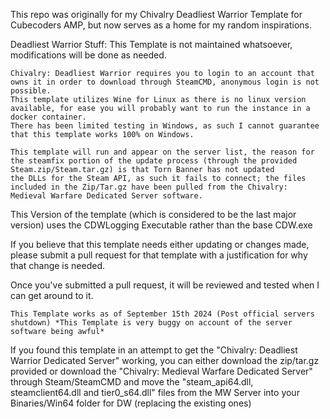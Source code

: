 This repo was originally for my Chivalry Deadliest Warrior Template for Cubecoders AMP, but now serves as a home for my random inspirations.


Deadliest Warrior Stuff:
This Template is not maintained whatsoever, modifications will be done as needed.

    Chivalry: Deadliest Warrior requires you to login to an account that owns it in order to download through SteamCMD, anonymous login is not possible.
    This template utilizes Wine for Linux as there is no linux version available, for ease you will probably want to run the instance in a docker container.
    There has been limited testing in Windows, as such I cannot guarantee that this template works 100% on Windows.

    This template will run and appear on the server list, the reason for the steamfix portion of the update process (through the provided Steam.zip/Steam.tar.gz) is that Torn Banner has not updated
    the DLLs for the Steam API, as such it fails to connect; the files included in the Zip/Tar.gz have been pulled from the Chivalry: Medieval Warfare Dedicated Server software.

This Version of the template (which is considered to be the last major version) uses the CDWLogging Executable rather than the base CDW.exe

If you believe that this template needs either updating or changes made, please submit a pull request for that template with a justification for why that change is needed.

Once you've submitted a pull request, it will be reviewed and tested when I can get around to it.

    This Template works as of September 15th 2024 (Post official servers shutdown) *This Template is very buggy on account of the server software being awful*

If you found this template in an attempt to get the "Chivalry: Deadliest Warrior Dedicated Server" working, you can either download the zip/tar.gz provided or download the "Chivalry: Medieval Warfare Dedicated Server" through Steam/SteamCMD and move
the "steam_api64.dll, steamclient64.dll and tier0_s64.dll" files from the MW Server into your Binaries/Win64 folder for DW (replacing the existing ones)
